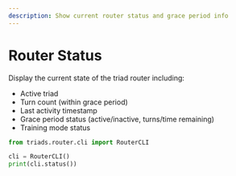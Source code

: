 ```yaml
---
description: Show current router status and grace period info
---
```


# Router Status

Display the current state of the triad router including:
- Active triad
- Turn count (within grace period)
- Last activity timestamp
- Grace period status (active/inactive, turns/time remaining)
- Training mode status

```python
from triads.router.cli import RouterCLI

cli = RouterCLI()
print(cli.status())
```

